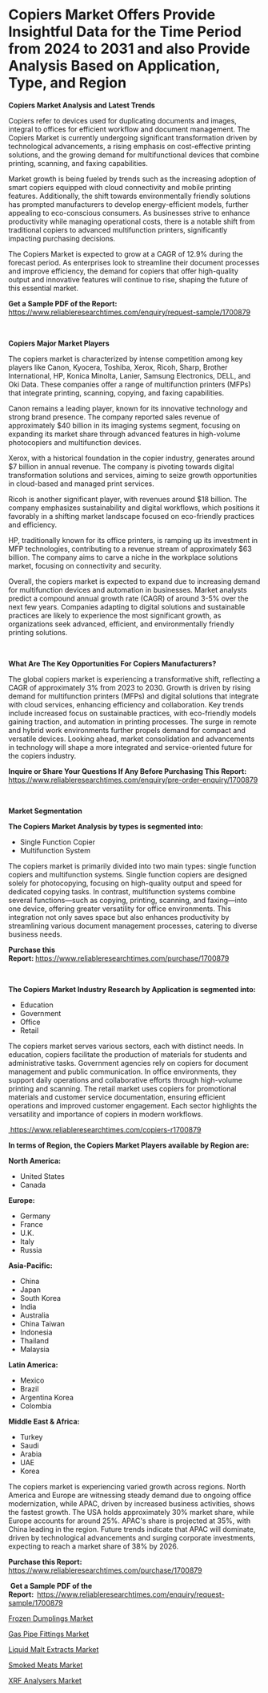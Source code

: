 <p><h1>Copiers Market Offers Provide Insightful Data for the Time Period from 2024 to 2031 and also Provide Analysis Based on Application, Type, and Region</h1></p><p><strong>Copiers Market Analysis and Latest Trends</strong></p>
<p><p>Copiers refer to devices used for duplicating documents and images, integral to offices for efficient workflow and document management. The Copiers Market is currently undergoing significant transformation driven by technological advancements, a rising emphasis on cost-effective printing solutions, and the growing demand for multifunctional devices that combine printing, scanning, and faxing capabilities.</p><p>Market growth is being fueled by trends such as the increasing adoption of smart copiers equipped with cloud connectivity and mobile printing features. Additionally, the shift towards environmentally friendly solutions has prompted manufacturers to develop energy-efficient models, further appealing to eco-conscious consumers. As businesses strive to enhance productivity while managing operational costs, there is a notable shift from traditional copiers to advanced multifunction printers, significantly impacting purchasing decisions.</p><p>The Copiers Market is expected to grow at a CAGR of 12.9% during the forecast period. As enterprises look to streamline their document processes and improve efficiency, the demand for copiers that offer high-quality output and innovative features will continue to rise, shaping the future of this essential market.</p></p>
<p><strong>Get a Sample PDF of the Report:&nbsp;</strong> <a href="https://www.reliableresearchtimes.com/enquiry/request-sample/1700879?utm_campaign=1612&utm_medium=2&utm_source=Github&utm_content=ia&utm_term=21102024&utm_id=copiers">https://www.reliableresearchtimes.com/enquiry/request-sample/1700879</a></p>
<p>&nbsp;</p>
<p><strong>Copiers Major Market Players</strong></p>
<p><p>The copiers market is characterized by intense competition among key players like Canon, Kyocera, Toshiba, Xerox, Ricoh, Sharp, Brother International, HP, Konica Minolta, Lanier, Samsung Electronics, DELL, and Oki Data. These companies offer a range of multifunction printers (MFPs) that integrate printing, scanning, copying, and faxing capabilities.</p><p>Canon remains a leading player, known for its innovative technology and strong brand presence. The company reported sales revenue of approximately $40 billion in its imaging systems segment, focusing on expanding its market share through advanced features in high-volume photocopiers and multifunction devices. </p><p>Xerox, with a historical foundation in the copier industry, generates around $7 billion in annual revenue. The company is pivoting towards digital transformation solutions and services, aiming to seize growth opportunities in cloud-based and managed print services.</p><p>Ricoh is another significant player, with revenues around $18 billion. The company emphasizes sustainability and digital workflows, which positions it favorably in a shifting market landscape focused on eco-friendly practices and efficiency.</p><p>HP, traditionally known for its office printers, is ramping up its investment in MFP technologies, contributing to a revenue stream of approximately $63 billion. The company aims to carve a niche in the workplace solutions market, focusing on connectivity and security. </p><p>Overall, the copiers market is expected to expand due to increasing demand for multifunction devices and automation in businesses. Market analysts predict a compound annual growth rate (CAGR) of around 3-5% over the next few years. Companies adapting to digital solutions and sustainable practices are likely to experience the most significant growth, as organizations seek advanced, efficient, and environmentally friendly printing solutions.</p></p>
<p>&nbsp;</p>
<p><strong>What Are The Key Opportunities For Copiers Manufacturers?</strong></p>
<p><p>The global copiers market is experiencing a transformative shift, reflecting a CAGR of approximately 3% from 2023 to 2030. Growth is driven by rising demand for multifunction printers (MFPs) and digital solutions that integrate with cloud services, enhancing efficiency and collaboration. Key trends include increased focus on sustainable practices, with eco-friendly models gaining traction, and automation in printing processes. The surge in remote and hybrid work environments further propels demand for compact and versatile devices. Looking ahead, market consolidation and advancements in technology will shape a more integrated and service-oriented future for the copiers industry.</p></p>
<p><strong>Inquire or Share Your Questions If Any Before Purchasing This Report:</strong> <a href="https://www.reliableresearchtimes.com/enquiry/pre-order-enquiry/1700879?utm_campaign=1612&utm_medium=2&utm_source=Github&utm_content=ia&utm_term=21102024&utm_id=copiers">https://www.reliableresearchtimes.com/enquiry/pre-order-enquiry/1700879</a></p>
<p>&nbsp;</p>
<p><strong>Market Segmentation</strong></p>
<p><strong>The Copiers Market Analysis by types is segmented into:</strong></p>
<p><ul><li>Single Function Copier</li><li>Multifunction System</li></ul></p>
<p><p>The copiers market is primarily divided into two main types: single function copiers and multifunction systems. Single function copiers are designed solely for photocopying, focusing on high-quality output and speed for dedicated copying tasks. In contrast, multifunction systems combine several functions—such as copying, printing, scanning, and faxing—into one device, offering greater versatility for office environments. This integration not only saves space but also enhances productivity by streamlining various document management processes, catering to diverse business needs.</p></p>
<p><strong>Purchase this Report:&nbsp;</strong><a href="https://www.reliableresearchtimes.com/purchase/1700879?utm_campaign=1612&utm_medium=2&utm_source=Github&utm_content=ia&utm_term=21102024&utm_id=copiers">https://www.reliableresearchtimes.com/purchase/1700879</a></p>
<p>&nbsp;</p>
<p><strong>The Copiers Market Industry Research by Application is segmented into:</strong></p>
<p><ul><li>Education</li><li>Government</li><li>Office</li><li>Retail</li></ul></p>
<p><p>The copiers market serves various sectors, each with distinct needs. In education, copiers facilitate the production of materials for students and administrative tasks. Government agencies rely on copiers for document management and public communication. In office environments, they support daily operations and collaborative efforts through high-volume printing and scanning. The retail market uses copiers for promotional materials and customer service documentation, ensuring efficient operations and improved customer engagement. Each sector highlights the versatility and importance of copiers in modern workflows.</p></p>
<p><a href="https://www.reliableresearchtimes.com/copiers-r1700879?utm_campaign=1612&utm_medium=2&utm_source=Github&utm_content=ia&utm_term=21102024&utm_id=copiers">&nbsp;https://www.reliableresearchtimes.com/copiers-r1700879</a></p>
<p><strong>In terms of Region, the Copiers Market Players available by Region are:</strong></p>
<p>
    <p> <strong> North America: </strong>
        <ul>
            <li>United States</li>
            <li>Canada</li>
        </ul>
        </p> 
    <p> <strong> Europe: </strong>
        <ul>
            <li>Germany</li>
            <li>France</li>
            <li>U.K.</li>
            <li>Italy</li>
            <li>Russia</li>
        </ul>
        </p> 
    <p> <strong> Asia-Pacific: </strong>
        <ul>
            <li>China</li>
            <li>Japan</li>
            <li>South Korea</li>
            <li>India</li>
            <li>Australia</li>
            <li>China Taiwan</li>
            <li>Indonesia</li>
            <li>Thailand</li>
            <li>Malaysia</li>
        </ul>
        </p> 
    <p> <strong> Latin America: </strong>
        <ul>
            <li>Mexico</li>
            <li>Brazil</li>
            <li>Argentina Korea</li>
            <li>Colombia</li>
        </ul>
        </p> 
    <p> <strong> Middle East & Africa: </strong>
        <ul>
            <li>Turkey</li>
            <li>Saudi</li>
            <li>Arabia</li>
            <li>UAE</li>
            <li>Korea</li>
        </ul>
    </p>
    </p>
<p><p>The copiers market is experiencing varied growth across regions. North America and Europe are witnessing steady demand due to ongoing office modernization, while APAC, driven by increased business activities, shows the fastest growth. The USA holds approximately 30% market share, while Europe accounts for around 25%. APAC's share is projected at 35%, with China leading in the region. Future trends indicate that APAC will dominate, driven by technological advancements and surging corporate investments, expecting to reach a market share of 38% by 2026.</p></p>
<p><strong>Purchase this Report: </strong><a href="https://www.reliableresearchtimes.com/purchase/1700879?utm_campaign=1612&utm_medium=2&utm_source=Github&utm_content=ia&utm_term=21102024&utm_id=copiers">https://www.reliableresearchtimes.com/purchase/1700879</a></p>
<p>&nbsp;<strong>Get a Sample PDF of the Report:&nbsp;&nbsp;</strong><a href="https://www.reliableresearchtimes.com/enquiry/request-sample/1700879?utm_campaign=1612&utm_medium=2&utm_source=Github&utm_content=ia&utm_term=21102024&utm_id=copiers">https://www.reliableresearchtimes.com/enquiry/request-sample/1700879</a></p>
<p><strong></strong></p>
<p><p><a href="https://www.linkedin.com/pulse/comprehensive-frozen-dumplings-market-report-segmentation-ip5te?utm_campaign=1612&utm_medium=2&utm_source=Github&utm_content=ia&utm_term=21102024&utm_id=copiers">Frozen Dumplings Market</a></p><p><a href="https://www.linkedin.com/pulse/analyzing-global-gas-pipe-fittings-market-growth-prospects-j7lwc?utm_campaign=1612&utm_medium=2&utm_source=Github&utm_content=ia&utm_term=21102024&utm_id=copiers">Gas Pipe Fittings Market</a></p><p><a href="https://www.linkedin.com/pulse/in-depth-liquid-malt-extracts-market-review-size-share-67cagr-aapge?utm_campaign=1612&utm_medium=2&utm_source=Github&utm_content=ia&utm_term=21102024&utm_id=copiers">Liquid Malt Extracts Market</a></p><p><a href="https://www.linkedin.com/pulse/trends-global-smoked-meats-market-forecast-analysis-2024-xirpe?utm_campaign=1612&utm_medium=2&utm_source=Github&utm_content=ia&utm_term=21102024&utm_id=copiers">Smoked Meats Market</a></p><p><a href="https://www.linkedin.com/pulse/global-xrf-analysers-industry-analysis-share-growth-trends-6mg5c?utm_campaign=1612&utm_medium=2&utm_source=Github&utm_content=ia&utm_term=21102024&utm_id=copiers">XRF Analysers Market</a></p></p>